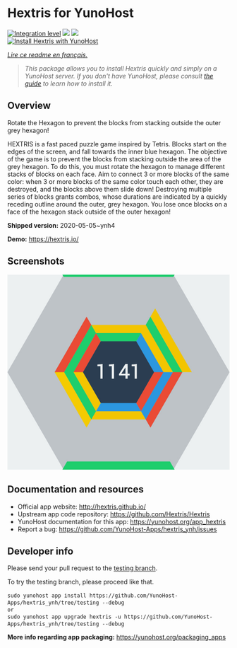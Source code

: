 <!--
N.B.: This README was automatically generated by https://github.com/YunoHost/apps/tree/master/tools/README-generator
It shall NOT be edited by hand.
-->

# Hextris for YunoHost

[![Integration level](https://dash.yunohost.org/integration/hextris.svg)](https://dash.yunohost.org/appci/app/hextris) ![](https://ci-apps.yunohost.org/ci/badges/hextris.status.svg) ![](https://ci-apps.yunohost.org/ci/badges/hextris.maintain.svg)  
[![Install Hextris with YunoHost](https://install-app.yunohost.org/install-with-yunohost.svg)](https://install-app.yunohost.org/?app=hextris)

*[Lire ce readme en français.](./README_fr.md)*

> *This package allows you to install Hextris quickly and simply on a YunoHost server.
If you don't have YunoHost, please consult [the guide](https://yunohost.org/#/install) to learn how to install it.*

## Overview

Rotate the Hexagon to prevent the blocks from stacking outside the outer grey hexagon!

HEXTRIS is a fast paced puzzle game inspired by Tetris. Blocks start on the edges of the screen, and fall towards the inner blue hexagon. The objective of the game is to prevent the blocks from stacking outside the area of the grey hexagon. To do this, you must rotate the hexagon to manage different stacks of blocks on each face. Aim to connect 3 or more blocks of the same color: when 3 or more blocks of the same color touch each other, they are destroyed, and the blocks above them slide down! Destroying multiple series of blocks grants combos, whose durations are indicated by a quickly receding outline around the outer, grey hexagon. You lose once blocks on a face of the hexagon stack outside of the outer hexagon!

**Shipped version:** 2020-05-05~ynh4

**Demo:** https://hextris.io/

## Screenshots

![](./doc/screenshots/screenshot.jpg)

## Documentation and resources

* Official app website: http://hextris.github.io/
* Upstream app code repository: https://github.com/Hextris/Hextris
* YunoHost documentation for this app: https://yunohost.org/app_hextris
* Report a bug: https://github.com/YunoHost-Apps/hextris_ynh/issues

## Developer info

Please send your pull request to the [testing branch](https://github.com/YunoHost-Apps/hextris_ynh/tree/testing).

To try the testing branch, please proceed like that.
```
sudo yunohost app install https://github.com/YunoHost-Apps/hextris_ynh/tree/testing --debug
or
sudo yunohost app upgrade hextris -u https://github.com/YunoHost-Apps/hextris_ynh/tree/testing --debug
```

**More info regarding app packaging:** https://yunohost.org/packaging_apps